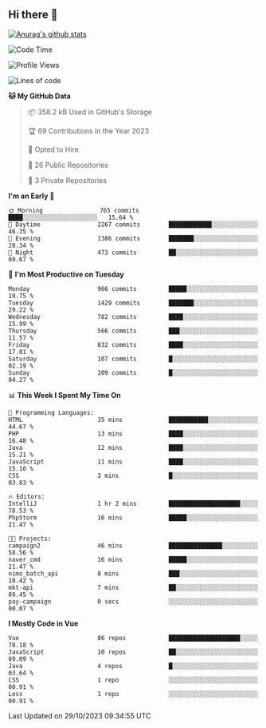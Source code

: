 ## Hi there 👋

[![Anurag's github stats](https://github-readme-stats.vercel.app/api?username=Songwonseok)](https://github.com/anuraghazra/github-readme-stats)



<!--START_SECTION:waka-->
![Code Time](http://img.shields.io/badge/Code%20Time-2%2C520%20hrs%2050%20mins-blue)

![Profile Views](http://img.shields.io/badge/Profile%20Views-2-blue)

![Lines of code](https://img.shields.io/badge/From%20Hello%20World%20I%27ve%20Written-34.8%20million%20lines%20of%20code-blue)

**🐱 My GitHub Data** 

> 📦 358.2 kB Used in GitHub's Storage 
 > 
> 🏆 69 Contributions in the Year 2023
 > 
> 💼 Opted to Hire
 > 
> 📜 26 Public Repositories 
 > 
> 🔑 3 Private Repositories 
 > 
**I'm an Early 🐤** 

```text
🌞 Morning                765 commits         ████░░░░░░░░░░░░░░░░░░░░░   15.64 % 
🌆 Daytime                2267 commits        ████████████░░░░░░░░░░░░░   46.35 % 
🌃 Evening                1386 commits        ███████░░░░░░░░░░░░░░░░░░   28.34 % 
🌙 Night                  473 commits         ██░░░░░░░░░░░░░░░░░░░░░░░   09.67 % 
```
📅 **I'm Most Productive on Tuesday** 

```text
Monday                   966 commits         █████░░░░░░░░░░░░░░░░░░░░   19.75 % 
Tuesday                  1429 commits        ███████░░░░░░░░░░░░░░░░░░   29.22 % 
Wednesday                782 commits         ████░░░░░░░░░░░░░░░░░░░░░   15.99 % 
Thursday                 566 commits         ███░░░░░░░░░░░░░░░░░░░░░░   11.57 % 
Friday                   832 commits         ████░░░░░░░░░░░░░░░░░░░░░   17.01 % 
Saturday                 107 commits         █░░░░░░░░░░░░░░░░░░░░░░░░   02.19 % 
Sunday                   209 commits         █░░░░░░░░░░░░░░░░░░░░░░░░   04.27 % 
```


📊 **This Week I Spent My Time On** 

```text
💬 Programming Languages: 
HTML                     35 mins             ███████████░░░░░░░░░░░░░░   44.67 % 
PHP                      13 mins             ████░░░░░░░░░░░░░░░░░░░░░   16.48 % 
Java                     12 mins             ████░░░░░░░░░░░░░░░░░░░░░   15.21 % 
JavaScript               11 mins             ████░░░░░░░░░░░░░░░░░░░░░   15.10 % 
CSS                      3 mins              █░░░░░░░░░░░░░░░░░░░░░░░░   03.83 % 

🔥 Editors: 
IntelliJ                 1 hr 2 mins         ████████████████████░░░░░   78.53 % 
PhpStorm                 16 mins             █████░░░░░░░░░░░░░░░░░░░░   21.47 % 

🐱‍💻 Projects: 
campaign2                46 mins             ███████████████░░░░░░░░░░   58.56 % 
naver_cmd                16 mins             █████░░░░░░░░░░░░░░░░░░░░   21.47 % 
nimo_batch_api           8 mins              ███░░░░░░░░░░░░░░░░░░░░░░   10.42 % 
mkt-api                  7 mins              ██░░░░░░░░░░░░░░░░░░░░░░░   09.45 % 
pay-campaign             0 secs              ░░░░░░░░░░░░░░░░░░░░░░░░░   00.07 % 
```

**I Mostly Code in Vue** 

```text
Vue                      86 repos            ████████████████████░░░░░   78.18 % 
JavaScript               10 repos            ██░░░░░░░░░░░░░░░░░░░░░░░   09.09 % 
Java                     4 repos             █░░░░░░░░░░░░░░░░░░░░░░░░   03.64 % 
CSS                      1 repo              ░░░░░░░░░░░░░░░░░░░░░░░░░   00.91 % 
Less                     1 repo              ░░░░░░░░░░░░░░░░░░░░░░░░░   00.91 % 
```




 Last Updated on 29/10/2023 09:34:55 UTC
<!--END_SECTION:waka-->
